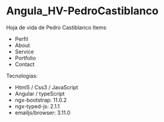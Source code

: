 # Angula_HV-PedroCastiblanco
Hoja de vida de Pedro Castiblanco
Items
- Perfil
- About
- Service
- Portfolio
- Contact

Tecnologias:
- Html5 / Css3 / JavaScript
- Angular / typeScript
- ngx-bootstrap: 11.0.2
- ngx-typed-js: 2.1.1
- emailjs/browser: 3.11.0
